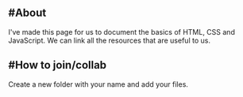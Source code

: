 #About
-----
I've made this page for us to document the basics of HTML, CSS and JavaScript.
We can link all the resources that are useful to us.

#How to join/collab
--------------
Create a new folder with your name and add your files.
